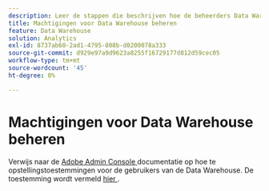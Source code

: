 ```yaml
---
description: Leer de stappen die beschrijven hoe de beheerders Data Warehouse kunnen toelaten meldend toegang voor gebruikers.
title: Machtigingen voor Data Warehouse beheren
feature: Data Warehouse
solution: Analytics
exl-id: 8737ab60-2ad1-4795-808b-d0200078a333
source-git-commit: d929e97a9d9623a8255f16729177d812d59cec05
workflow-type: tm+mt
source-wordcount: '45'
ht-degree: 0%

---
```


# Machtigingen voor Data Warehouse beheren

Verwijs naar de [ Adobe Admin Console ](/help/admin/admin-console/home.md) documentatie op hoe te opstellingstoestemmingen voor de gebruikers van de Data Warehouse. De toestemming wordt vermeld [ hier ](/help/admin/admin-console/permissions/report-suite-tools.md).

